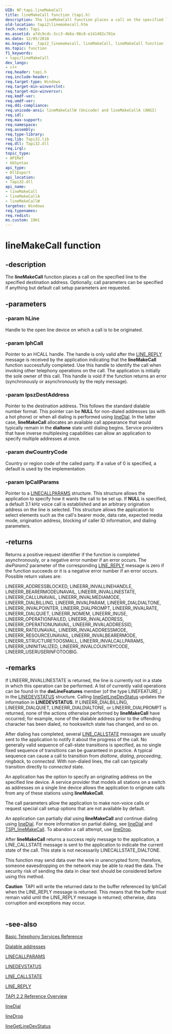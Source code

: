 ```yaml
---
UID: NF:tapi.lineMakeCall
title: lineMakeCall function (tapi.h)
description: The lineMakeCall function places a call on the specified line to the specified destination address. Optionally, call parameters can be specified if anything but default call setup parameters are requested.
old-location: tapi2\linemakecall.htm
tech.root: Tapi
ms.assetid: a7dc9cdc-3cc3-4b6a-98c8-e141402c781e
ms.date: 12/05/2018
ms.keywords: _tapi2_linemakecall, lineMakeCall, lineMakeCall function [TAPI 2.2], lineMakeCallA, lineMakeCallW, tapi/lineMakeCall, tapi/lineMakeCallA, tapi/lineMakeCallW, tapi2.linemakecall
ms.topic: function
f1_keywords:
- tapi/lineMakeCall
dev_langs:
- c++
req.header: tapi.h
req.include-header: 
req.target-type: Windows
req.target-min-winverclnt: 
req.target-min-winversvr: 
req.kmdf-ver: 
req.umdf-ver: 
req.ddi-compliance: 
req.unicode-ansi: lineMakeCallW (Unicode) and lineMakeCallA (ANSI)
req.idl: 
req.max-support: 
req.namespace: 
req.assembly: 
req.type-library: 
req.lib: Tapi32.lib
req.dll: Tapi32.dll
req.irql: 
topic_type:
- APIRef
- kbSyntax
api_type:
- DllExport
api_location:
- Tapi32.dll
api_name:
- lineMakeCall
- lineMakeCallA
- lineMakeCallW
targetos: Windows
req.typenames: 
req.redist: 
ms.custom: 19H1
---
```


# lineMakeCall function


## -description


The 
<b>lineMakeCall</b> function places a call on the specified line to the specified destination address. Optionally, call parameters can be specified if anything but default call setup parameters are requested.


## -parameters




### -param hLine

Handle to the open line device on which a call is to be originated.


### -param lphCall

Pointer to an HCALL handle. The handle is only valid after the 
<a href="https://docs.microsoft.com/windows/desktop/Tapi/line-reply">LINE_REPLY</a> message is received by the application indicating that the 
<b>lineMakeCall</b> function successfully completed. Use this handle to identify the call when invoking other telephony operations on the call. The application is initially the sole owner of this call. This handle is void if the function returns an error (synchronously or asynchronously by the reply message).


### -param lpszDestAddress

Pointer to the destination address. This follows the standard dialable number format. This pointer can be <b>NULL</b> for non-dialed addresses (as with a hot phone) or when all dialing is performed using 
<a href="https://docs.microsoft.com/windows/desktop/api/tapi/nf-tapi-linedial">lineDial</a>. In the latter case, 
<b>lineMakeCall</b> allocates an available call appearance that would typically remain in the <b>dialtone</b> state until dialing begins. Service providers that have inverse multiplexing capabilities can allow an application to specify multiple addresses at once.


### -param dwCountryCode

Country or region code of the called party. If a value of 0 is specified, a default is used by the implementation.


### -param lpCallParams

Pointer to a 
<a href="https://docs.microsoft.com/windows/desktop/api/tapi/ns-tapi-linecallparams">LINECALLPARAMS</a> structure. This structure allows the application to specify how it wants the call to be set up. If <b>NULL</b> is specified, a default 3.1 kHz voice call is established and an arbitrary origination address on the line is selected. This structure allows the application to select elements such as the call's bearer mode, data rate, expected media mode, origination address, blocking of caller ID information, and dialing parameters.


## -returns



Returns a positive request identifier if the function is completed asynchronously, or a negative error number if an error occurs. The <i>dwParam2</i> parameter of the corresponding 
<a href="https://docs.microsoft.com/windows/desktop/Tapi/line-reply">LINE_REPLY</a> message is zero if the function succeeds or it is a negative error number if an error occurs. Possible return values are:

LINEERR_ADDRESSBLOCKED, LINEERR_INVALLINEHANDLE, LINEERR_BEARERMODEUNAVAIL, LINEERR_INVALLINESTATE, LINEERR_CALLUNAVAIL, LINEERR_INVALMEDIAMODE, LINEERR_DIALBILLING, LINEERR_INVALPARAM, LINEERR_DIALDIALTONE, LINEERR_INVALPOINTER, LINEERR_DIALPROMPT, LINEERR_INVALRATE, LINEERR_DIALQUIET, LINEERR_NOMEM, LINEERR_INUSE, LINEERR_OPERATIONFAILED, LINEERR_INVALADDRESS, LINEERR_OPERATIONUNAVAIL, LINEERR_INVALADDRESSID, LINEERR_RATEUNAVAIL, LINEERR_INVALADDRESSMODE, LINEERR_RESOURCEUNAVAIL, LINEERR_INVALBEARERMODE, LINEERR_STRUCTURETOOSMALL, LINEERR_INVALCALLPARAMS, LINEERR_UNINITIALIZED, LINEERR_INVALCOUNTRYCODE, LINEERR_USERUSERINFOTOOBIG.




## -remarks



If LINEERR_INVALLINESTATE is returned, the line is currently not in a state in which this operation can be performed. A list of currently valid operations can be found in the <b>dwLineFeatures</b> member (of the type LINEFEATURE_) in the 
<a href="https://docs.microsoft.com/windows/desktop/api/tapi/ns-tapi-linedevstatus">LINEDEVSTATUS</a> structure. Calling 
<a href="https://docs.microsoft.com/windows/desktop/api/tapi/nf-tapi-linegetlinedevstatus">lineGetLineDevStatus</a> updates the information in 
<b>LINEDEVSTATUS</b>. If LINEERR_DIALBILLING, LINEERR_DIALQUIET, LINEERR_DIALDIALTONE, or LINEERR_DIALPROMPT is returned, none of the actions otherwise performed by 
<b>lineMakeCall</b> have occurred; for example, none of the dialable address prior to the offending character has been dialed, no hookswitch state has changed, and so on.

After dialing has completed, several 
<a href="https://docs.microsoft.com/windows/desktop/Tapi/line-callstate">LINE_CALLSTATE</a> messages are usually sent to the application to notify it about the progress of the call. No generally valid sequence of call-state transitions is specified, as no single fixed sequence of transitions can be guaranteed in practice. A typical sequence can cause a call to transition from <i>dialtone</i>, <i>dialing</i>, <i>proceeding</i>, <i>ringback</i>, to <i>connected</i>. With non-dialed lines, the call can typically transition directly to <i>connected</i> state.

An application has the option to specify an originating address on the specified line device. A service provider that models all stations on a switch as addresses on a single line device allows the application to originate calls from any of these stations using 
<b>lineMakeCall</b>.

The call parameters allow the application to make non-voice calls or request special call setup options that are not available by default.

An application can partially dial using 
<b>lineMakeCall</b> and continue dialing using 
<a href="https://docs.microsoft.com/windows/desktop/api/tapi/nf-tapi-linedial">lineDial</a>. For more information on partial dialing, see <a href="https://docs.microsoft.com/windows/desktop/api/tapi/nf-tapi-linedial">lineDial</a> and <a href="https://docs.microsoft.com/windows/desktop/api/tspi/nf-tspi-tspi_linemakecall">TSPI_lineMakeCall</a>.  To abandon a call attempt, use 
<a href="https://docs.microsoft.com/windows/desktop/api/tapi/nf-tapi-linedrop">lineDrop</a>.

After 
<b>lineMakeCall</b> returns a success reply message to the application, a LINE_CALLSTATE message is sent to the application to indicate the current state of the call. This state is not necessarily LINECALLSTATE_DIALTONE.

This function may send data over the wire in unencrypted form; therefore, someone eavesdropping on the network may be able to read the data. The security risk of sending the data in clear text should be considered before using this method.

<div class="alert"><b>Caution</b>  TAPI will write the returned data to the buffer referenced by lphCall when the LINE_REPLY message is returned. This means that the buffer must remain valid until the LINE_REPLY message is returned; otherwise, data corruption and exceptions may occur.
</div>
<div> </div>



## -see-also




<a href="https://docs.microsoft.com/windows/desktop/Tapi/basic-telephony-services-reference">Basic Telephony Services Reference</a>



<a href="/windows/win32/tapi/address-ovr#dialable-addresses">Dialable addresses</a>



<a href="https://docs.microsoft.com/windows/desktop/api/tapi/ns-tapi-linecallparams">LINECALLPARAMS</a>



<a href="https://docs.microsoft.com/windows/desktop/api/tapi/ns-tapi-linedevstatus">LINEDEVSTATUS</a>



<a href="https://docs.microsoft.com/windows/desktop/Tapi/line-callstate">LINE_CALLSTATE</a>



<a href="https://docs.microsoft.com/windows/desktop/Tapi/line-reply">LINE_REPLY</a>



<a href="https://docs.microsoft.com/windows/desktop/Tapi/tapi-2-2-reference">TAPI 2.2 Reference Overview</a>



<a href="https://docs.microsoft.com/windows/desktop/api/tapi/nf-tapi-linedial">lineDial</a>



<a href="https://docs.microsoft.com/windows/desktop/api/tapi/nf-tapi-linedrop">lineDrop</a>



<a href="https://docs.microsoft.com/windows/desktop/api/tapi/nf-tapi-linegetlinedevstatus">lineGetLineDevStatus</a>
 

 

